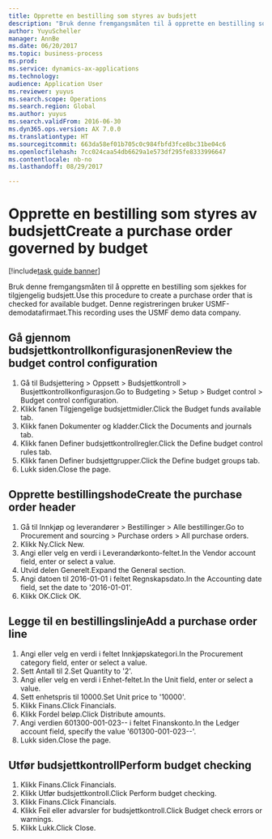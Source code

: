 ```yaml
--- 
title: Opprette en bestilling som styres av budsjett
description: "Bruk denne fremgangsmåten til å opprette en bestilling som sjekkes for tilgjengelig budsjett."
author: YuyuScheller
manager: AnnBe
ms.date: 06/20/2017
ms.topic: business-process
ms.prod: 
ms.service: dynamics-ax-applications
ms.technology: 
audience: Application User
ms.reviewer: yuyus
ms.search.scope: Operations
ms.search.region: Global
ms.author: yuyus
ms.search.validFrom: 2016-06-30
ms.dyn365.ops.version: AX 7.0.0
ms.translationtype: HT
ms.sourcegitcommit: 663da58ef01b705c0c984fbfd3fce8bc31be04c6
ms.openlocfilehash: 7cc024caa54db6629a1e573df295fe8333996647
ms.contentlocale: nb-no
ms.lasthandoff: 08/29/2017

---
```

# <a name="create-a-purchase-order-governed-by-budget"></a><span data-ttu-id="a4eed-103">Opprette en bestilling som styres av budsjett</span><span class="sxs-lookup"><span data-stu-id="a4eed-103">Create a purchase order governed by budget</span></span>

[!include[task guide banner](../../includes/task-guide-banner.md)]

<span data-ttu-id="a4eed-104">Bruk denne fremgangsmåten til å opprette en bestilling som sjekkes for tilgjengelig budsjett.</span><span class="sxs-lookup"><span data-stu-id="a4eed-104">Use this procedure to create a purchase order that is checked for available budget.</span></span> <span data-ttu-id="a4eed-105">Denne registreringen bruker USMF-demodatafirmaet.</span><span class="sxs-lookup"><span data-stu-id="a4eed-105">This recording uses the USMF demo data company.</span></span>


## <a name="review-the-budget-control-configuration"></a><span data-ttu-id="a4eed-106">Gå gjennom budsjettkontrollkonfigurasjonen</span><span class="sxs-lookup"><span data-stu-id="a4eed-106">Review the budget control configuration</span></span>
1. <span data-ttu-id="a4eed-107">Gå til Budsjettering > Oppsett > Budsjettkontroll > Busjettkontrollkonfigurasjon.</span><span class="sxs-lookup"><span data-stu-id="a4eed-107">Go to Budgeting > Setup > Budget control > Budget control configuration.</span></span>
2. <span data-ttu-id="a4eed-108">Klikk fanen Tilgjengelige budsjettmidler.</span><span class="sxs-lookup"><span data-stu-id="a4eed-108">Click the Budget funds available tab.</span></span>
3. <span data-ttu-id="a4eed-109">Klikk fanen Dokumenter og kladder.</span><span class="sxs-lookup"><span data-stu-id="a4eed-109">Click the Documents and journals tab.</span></span>
4. <span data-ttu-id="a4eed-110">Klikk fanen Definer budsjettkontrollregler.</span><span class="sxs-lookup"><span data-stu-id="a4eed-110">Click the Define budget control rules tab.</span></span>
5. <span data-ttu-id="a4eed-111">Klikk fanen Definer budsjettgrupper.</span><span class="sxs-lookup"><span data-stu-id="a4eed-111">Click the Define budget groups tab.</span></span>
6. <span data-ttu-id="a4eed-112">Lukk siden.</span><span class="sxs-lookup"><span data-stu-id="a4eed-112">Close the page.</span></span>

## <a name="create-the-purchase-order-header"></a><span data-ttu-id="a4eed-113">Opprette bestillingshode</span><span class="sxs-lookup"><span data-stu-id="a4eed-113">Create the purchase order header</span></span>
1. <span data-ttu-id="a4eed-114">Gå til Innkjøp og leverandører > Bestillinger > Alle bestillinger.</span><span class="sxs-lookup"><span data-stu-id="a4eed-114">Go to Procurement and sourcing > Purchase orders > All purchase orders.</span></span>
2. <span data-ttu-id="a4eed-115">Klikk Ny.</span><span class="sxs-lookup"><span data-stu-id="a4eed-115">Click New.</span></span>
3. <span data-ttu-id="a4eed-116">Angi eller velg en verdi i Leverandørkonto-feltet.</span><span class="sxs-lookup"><span data-stu-id="a4eed-116">In the Vendor account field, enter or select a value.</span></span>
4. <span data-ttu-id="a4eed-117">Utvid delen Generelt.</span><span class="sxs-lookup"><span data-stu-id="a4eed-117">Expand the General section.</span></span>
5. <span data-ttu-id="a4eed-118">Angi datoen til 2016-01-01 i feltet Regnskapsdato.</span><span class="sxs-lookup"><span data-stu-id="a4eed-118">In the Accounting date field, set the date to '2016-01-01'.</span></span>
6. <span data-ttu-id="a4eed-119">Klikk OK.</span><span class="sxs-lookup"><span data-stu-id="a4eed-119">Click OK.</span></span>

## <a name="add-a-purchase-order-line"></a><span data-ttu-id="a4eed-120">Legge til en bestillingslinje</span><span class="sxs-lookup"><span data-stu-id="a4eed-120">Add a purchase order line</span></span>
1. <span data-ttu-id="a4eed-121">Angi eller velg en verdi i feltet Innkjøpskategori.</span><span class="sxs-lookup"><span data-stu-id="a4eed-121">In the Procurement category field, enter or select a value.</span></span>
2. <span data-ttu-id="a4eed-122">Sett Antall til 2.</span><span class="sxs-lookup"><span data-stu-id="a4eed-122">Set Quantity to '2'.</span></span>
3. <span data-ttu-id="a4eed-123">Angi eller velg en verdi i Enhet-feltet.</span><span class="sxs-lookup"><span data-stu-id="a4eed-123">In the Unit field, enter or select a value.</span></span>
4. <span data-ttu-id="a4eed-124">Sett enhetspris til 10000.</span><span class="sxs-lookup"><span data-stu-id="a4eed-124">Set Unit price to '10000'.</span></span>
5. <span data-ttu-id="a4eed-125">Klikk Finans.</span><span class="sxs-lookup"><span data-stu-id="a4eed-125">Click Financials.</span></span>
6. <span data-ttu-id="a4eed-126">Klikk Fordel beløp.</span><span class="sxs-lookup"><span data-stu-id="a4eed-126">Click Distribute amounts.</span></span>
7. <span data-ttu-id="a4eed-127">Angi verdien 601300-001-023-- i feltet Finanskonto.</span><span class="sxs-lookup"><span data-stu-id="a4eed-127">In the Ledger account field, specify the value '601300-001-023--'.</span></span>
8. <span data-ttu-id="a4eed-128">Lukk siden.</span><span class="sxs-lookup"><span data-stu-id="a4eed-128">Close the page.</span></span>

## <a name="perform-budget-checking"></a><span data-ttu-id="a4eed-129">Utfør budsjettkontroll</span><span class="sxs-lookup"><span data-stu-id="a4eed-129">Perform budget checking</span></span>
1. <span data-ttu-id="a4eed-130">Klikk Finans.</span><span class="sxs-lookup"><span data-stu-id="a4eed-130">Click Financials.</span></span>
2. <span data-ttu-id="a4eed-131">Klikk Utfør budsjettkontroll.</span><span class="sxs-lookup"><span data-stu-id="a4eed-131">Click Perform budget checking.</span></span>
3. <span data-ttu-id="a4eed-132">Klikk Finans.</span><span class="sxs-lookup"><span data-stu-id="a4eed-132">Click Financials.</span></span>
4. <span data-ttu-id="a4eed-133">Klikk Feil eller advarsler for budsjettkontroll.</span><span class="sxs-lookup"><span data-stu-id="a4eed-133">Click Budget check errors or warnings.</span></span>
5. <span data-ttu-id="a4eed-134">Klikk Lukk.</span><span class="sxs-lookup"><span data-stu-id="a4eed-134">Click Close.</span></span>



